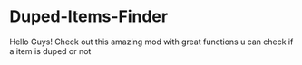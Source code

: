 # Duped-Items-Finder
Hello Guys! Check out this amazing mod with great functions u can check if a item is duped or not
